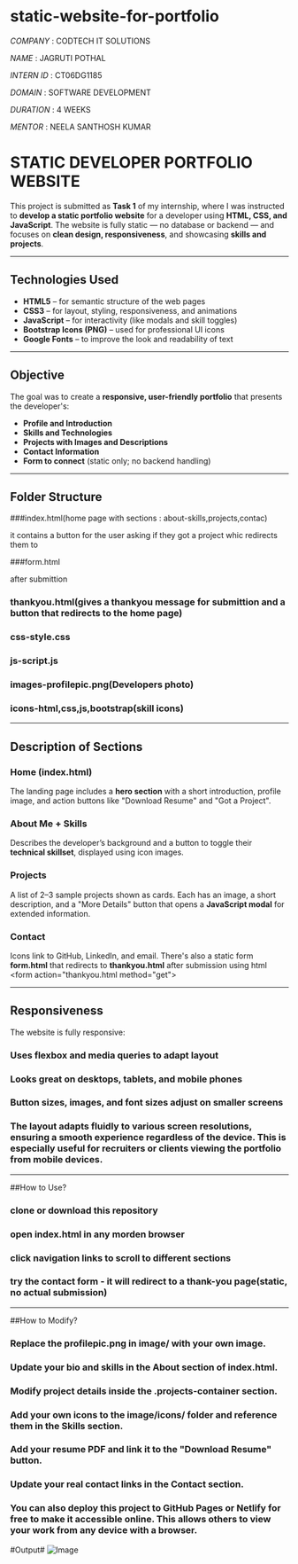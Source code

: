 # static-website-for-portfolio

*COMPANY* : CODTECH IT SOLUTIONS

*NAME* : JAGRUTI POTHAL

*INTERN ID* : CT06DG1185

*DOMAIN* : SOFTWARE DEVELOPMENT 

*DURATION* : 4 WEEKS

*MENTOR* : NEELA SANTHOSH KUMAR


# STATIC DEVELOPER PORTFOLIO WEBSITE

This project is submitted as **Task 1** of my internship, where I was instructed to **develop a static portfolio website** for a developer using **HTML, CSS, and JavaScript**. The website is fully static — no database or backend — and focuses on **clean design, responsiveness**, and showcasing **skills and projects**.

---

##  Technologies Used

- **HTML5** – for semantic structure of the web pages  
- **CSS3** – for layout, styling, responsiveness, and animations  
- **JavaScript** – for interactivity (like modals and skill toggles)  
- **Bootstrap Icons (PNG)** – used for professional UI icons  
- **Google Fonts** – to improve the look and readability of text

---

##  Objective

The goal was to create a **responsive, user-friendly portfolio** that presents the developer's:

- **Profile and Introduction**
- **Skills and Technologies**
- **Projects with Images and Descriptions**
- **Contact Information**
- **Form to connect** (static only; no backend handling)

---

##  Folder Structure
###index.html(home page with sections : about-skills,projects,contac)

   it contains a button for the user asking if they got a project whic redirects them to
 
  ###form.html
  
after submittion
    
   ### thankyou.html(gives a thankyou message for submittion and a button that redirects to the home page)
   
### css-style.css

### js-script.js

### images-profilepic.png(Developers photo)

### icons-html,css,js,bootstrap(skill icons)


---

##  Description of Sections

###  Home (index.html)
The landing page includes a **hero section** with a short introduction, profile image, and action buttons like "Download Resume" and "Got a Project".

###  About Me + Skills
Describes the developer’s background and a button to toggle their **technical skillset**, displayed using icon images.

###  Projects
A list of 2–3 sample projects shown as cards. Each has an image, a short description, and a "More Details" button that opens a **JavaScript modal** for extended information.

###  Contact
Icons link to GitHub, LinkedIn, and email. There's also a static form **form.html** that redirects to **thankyou.html** after submission using html <form action="thankyou.html method="get"> 


---

##  Responsiveness
The website is fully responsive:
### Uses flexbox and media queries to adapt layout
### Looks great on desktops, tablets, and mobile phones
### Button sizes, images, and font sizes adjust on smaller screens
### The layout adapts fluidly to various screen resolutions, ensuring a smooth experience regardless of the device. This is especially useful for recruiters or clients viewing the portfolio from mobile devices.

---

##How to Use?
###  clone or download this repository
###  open index.html in any morden browser
###  click navigation links to scroll to different sections 
###  try the contact form - it will redirect to a thank-you page(static, no actual submission)

 ---

 ##How to Modify?
 
### Replace the profilepic.png in image/ with your own image.
### Update your bio and skills in the About section of index.html.
### Modify project details inside the .projects-container section.
### Add your own icons to the image/icons/ folder and reference them in the Skills section.
### Add your resume PDF and link it to the "Download Resume" button.
### Update your real contact links in the Contact section.
### You can also deploy this project to GitHub Pages or Netlify for free to make it accessible online. This allows others to view your work from any device with a browser.

 



#Output#
![Image](https://github.com/user-attachments/assets/dd7f79cd-6e70-4764-a061-d627b1a4dd42)

